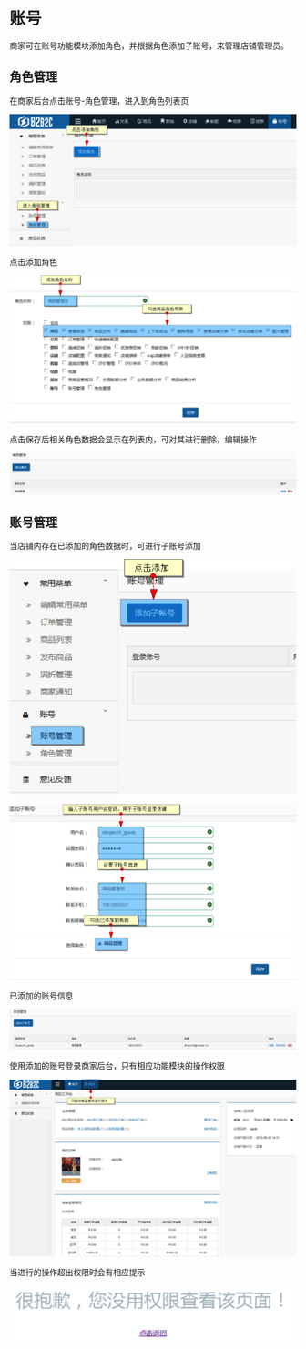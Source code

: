 # 账号
商家可在账号功能模块添加角色，并根据角色添加子账号，来管理店铺管理员。

## 角色管理

在商家后台点击账号-角色管理，进入到角色列表页

![](images/199.png)

点击添加角色

![](images/200.png)

点击保存后相关角色数据会显示在列表内，可对其进行删除，编辑操作

![](images/201.png)

## 账号管理

当店铺内存在已添加的角色数据时，可进行子账号添加

![](images/202.png)

![](images/203.png)

已添加的账号信息

![](images/204.png)
 
使用添加的账号登录商家后台，只有相应功能模块的操作权限

![](images/205.png)

当进行的操作超出权限时会有相应提示

![](images/206.png)
 
